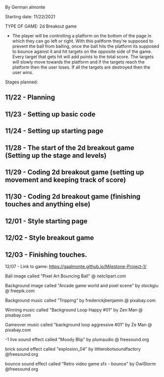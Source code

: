 ﻿By German almonte

Starting date: 11/22/2021

TYPE OF GAME: 2d Breakout game

- The player will be controlling a platform on the bottom of the page in which they can go left or right.
  With this paltform they're supposed to prevent the ball from balling, once the ball hits the platform its supposed to bounce against it and hit targets on the opposite side of
  the game. Every target that gets hit will add points to the total score. The targets will slowly move towards the platform and if the targets reach the platform then the user loses.
  If all the targets are destroyed then the user wins.

Stages planned:

11/22 - Planning
----------------
11/23 - Setting up basic code
-----------------------------
11/24 - Setting up starting page
--------------------------------
11/28 - The start of the 2d breakout game (Setting up the stage and levels)
---------------------------------------------------------------------------
11/29 - Coding 2d breakout game (setting up movement and keeping track of score)
--------------------------------------------------------------------------------------
11/30 - Coding 2d breakout game (finishing touches and anything else)
---------------------------------------------------------------------
12/01 - Style starting page
---------------------------
12/02 - Style breakout game
---------------------------
12/03 - Finishing touches.
---------------------------
12/07 - Link to game: https://gaalmonte.github.io/Milestone-Project-1/

Ball image called "Pixel Art Bouncing Ball" @ netclipart.com

Background image called "Arcade game world and pixel scene" by stockgiu @ freepik.com

Background music called "Tripping" by frederickjbenjamin @ pixabay.com

Winning music called "Background Loop Happy #01" by Zen Man @ pixabay.com

Gameover music called "background loop aggressive #01" by Ze Man @ pixabay.com

-1 live sound effect called "Moody Blip" by plumaudio @ freesound.org

brick sound effect called "explosion_04" by littlerobotsoundfactory @freesound.org

bounce sound effect called "Retro video game sfx - bounce" by OwlStorm @freesound.org
